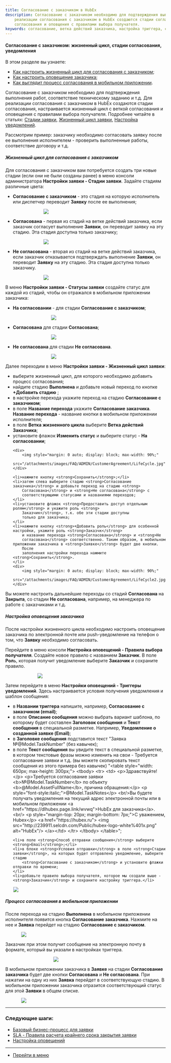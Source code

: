 ```yaml
---
title: Согласование с заказчиком в HubEx
description: Согласование с заказчиком необходимо для подтверждения выполнения работ, соответствие техническому заданию и т.д. Для
    реализации согласования с заказчиком в HubEx создаются стадии согласования, настраивается жизненный цикл с веткой
    согласования и оповщения с правилами выбора получателя.
keywords: согласование, ветка действий заказчика, настройка триггера, сообщение, уведомление, hubex, хабекс, хубекс, хабикс
---
```


#### Согласование с заказчиком: жизненный цикл, стадии согласования, уведомления
В этом разделе вы узнаете:
<html>
<meta charset="utf-8">
<ul>
    <li><a href="#customeragreement">Как настроить жизненный цикл для согласования с заказчиком</a>;</li>
    <li><a href="#message">Как настроить оповещение заказчика</a>;</li>
    <li><a href="#mobile">Как выглядит процесс согласования в мобильном приложении</a>.</li>
</ul>
</html>
<body>

<p>Согласование с заказчиком необходимо для подтверждения выполнения работ, соответствие техническому заданию и т.д. Для
    реализации согласования с заказчиком в HubEx создаются стадии согласования, настраивается жизненный цикл с веткой
    согласования и оповещения с правилами выбора получателя. Подробнее читайте в статьях: <a
            href="https://wiki.hubex.ru/docs/FAQ/RU/admin/StageType.html">Стадии заявки</a>,
    <a href="https://wiki.hubex.ru/docs/FAQ/RU/admin/TicketLifeCycle.html">Жизненный цикл заявки</a>, <a
            href="https://wiki.hubex.ru/docs/FAQ/RU/admin/Notifications.html">Настройка уведомлений</a>. </p>
<p>Рассмотрим пример: заказчику необходимо согласовать заявку после ее выполнения исполнителем - проверить
    выполненные работы, соответствие договору и т.д.</p>

<h5 id="customeragreement">Жизненный цикл для согласования с заказчиком</h5>
<p>Для согласования с заказчиком вам потребуется создать три новые стадии (если они не были созданы ранее) в меню
    консоли администратора <strong>Настройки заявки - Стадии заявки</strong>. Задайте стадиям различные цвета:</p>
<ul>
    <li><strong>Согласование с заказчиком</strong> - это стадия на которую исполнитель или диспетчер переводит <strong>Заявку</strong>
        после ее
        выполнения;
    </li>
  <p>  <div>
        <img style="margin: 0 auto; display: block; max-width: 60%;"
             src="/attachments/images/FAQ/ADMIN/CustomerAgreement/StageAgreement.jpg"/>
    </div></p>
    <li><strong>Согласована</strong> - первая из стадий на ветке действий заказчика, если заказчик согласует выполнение
        <strong>Заявки</strong>, он
        переводит заявку на эту стадию. Эта стадия доступна только заказчику;
    </li>
  <p>  <div>
        <img style="margin: 0 auto; display: block; max-width: 60%;"
             src="/attachments/images/FAQ/ADMIN/CustomerAgreement/StageAgreement2.jpg"/>
    </div></p>
    <li><strong>Не согласована</strong> - вторая из стадий на ветке действий заказчика, если заказчик отказывается
        подтверждать
        выполнение <strong>Заявки</strong>, он
        переводит <strong>Заявку</strong> на эту стадию. Эта стадия доступна только заказчику.
    </li>
  <p>  <div>
        <img style="margin: 0 auto; display: block; max-width: 60%;"
             src="/attachments/images/FAQ/ADMIN/CustomerAgreement/StageAgreement3.jpg"/>
    </div></p>
</ul>
<p>В меню <strong>Настройки заявки - Статусы заявки</strong> создайте статус для каждой из стадий, чтобы он отражался в
    мобильном
    приложении заказчика:</p>
<ul>
    <li><strong>На согласовании</strong> - для стадии <strong>Согласование с заказчиком</strong>;
    </li>
    <p><div>
        <img style="margin: 0 auto; display: block; max-width: 50%;"
             src="/attachments/images/FAQ/ADMIN/CustomerAgreement/Status.jpg"/>
    </div></p>
    <li><strong>Согласована</strong> для стадии <strong>Согласована</strong>;
    </li>
   <p> <div>
        <img style="margin: 0 auto; display: block; max-width: 50%;"
             src="/attachments/images/FAQ/ADMIN/CustomerAgreement/Status2.jpg"/>
    </div></p>
    <li><strong>Не согласована</strong> для стадии <strong>Не согласована</strong>.
    </li>
 <p>   <div>
        <img style="margin: 0 auto; display: block; max-width: 50%;"
             src="/attachments/images/FAQ/ADMIN/CustomerAgreement/Status3.jpg"/>
    </div></p>
</ul>
<p>Далее переходим в меню <strong>Настройки заявки - Жизненный цикл заявки</strong>: </p>
<ul>
    <li>выберите жизненный цикл, для которого необходимо
        добавить процесс согласования;
    </li>
    <li>найдите стадию <strong>Выполнена</strong> и добавьте новый переход по кнопке <strong>+Добавить стадию</strong>
        ;
    </li>
    <li>в настройке перехода укажите переход на стадию <strong>Согласование с заказчиком</strong>;</li>
    <li>в поле <strong>Название перехода</strong> укажите <strong>Согласование заказчика</strong>. <strong>Название
        перехода</strong> - название кнопки в мобильном
        приложении исполнителя;
    </li>
    <li>в поле <strong>Ветка жизненного цикла</strong> выберите <strong>Ветка действий Заказчика</strong>;</li>
    <li>установите флажок <strong>Изменить статус</strong> и выберите статус - <strong>На согласовании</strong>;</li>

    <div>
        <img style="margin: 0 auto; display: block; max-width: 90%;"
             src="/attachments/images/FAQ/ADMIN/CustomerAgreement/LifeCycle.jpg"/>
    </div>

    <li>нажмите кнопку <strong>Сохранить</strong>;</li>
    <li>затем слева выберите стадию <strong>Согласование заказчика</strong> и добавьте переход на стадию <strong>
        Согласована</strong> и <strong>Не согласована</strong> с
        соответствующими статусами и названиями переходов;
    </li>
    <li>установите флажок <strong>Предоставить доступ отдельным ролям</strong> и укажите роль <strong>
        Заказчик</strong>, т.к. обе эти стадии доступны
        только для заказчика;
    </li>
    <li>нажмите кнопку <strong>+Добавить роль</strong> для особенной настройки, укажите роль <strong>Заказчк</strong>
        и название перехода <strong>Согласована</strong> и <strong>Не
        согласована</strong> соответственно. Таким образом, в мобильном приложении заказчика в <strong>Заявке</strong> будет две кнопки.
        После
        заполнения настройки перехода нажмите <strong>Сохранить</strong>.
    </li>
    <div>
        <img style="margin: 0 auto; display: block; max-width: 90%;"
             src="/attachments/images/FAQ/ADMIN/CustomerAgreement/LifeCycle2.jpg"/>
    </div>


</ul>
<p>Вы можете настроить дальнейшие переходы со стадий <strong>Согласована</strong> на <strong>Закрыта</strong>, со стадии <strong>Не согласована</strong>,
    например, на менеджера по работе с заказчиками и т.д.</p>

<h5 id="message">Настройка оповещения заказчика</h5>
<p>После настройки жизненного цикла необходимо настроить оповещение заказчика по электронной почте или push-уведомление на телефон о том, что
    <strong>Заявку</strong> необходимо согласовать.</p>
<p>Перейдите в меню консоли <strong>Настройка оповещений - Правила выбора получателя</strong>. Создайте новое правило с названием
    <strong>Заказчик</strong>. В поле <strong>Рол</strong>ь, которая получит уведомление выберите <strong>Заказчик</strong> и сохраните правило.</p>
<div>
    <img style="margin: 0 auto; display: block; max-width: 60%;"
         src="/attachments/images/FAQ/ADMIN/CustomerAgreement/Rule.jpg"/>
</div>

<p>Затем перейдите в меню <strong>Настройки оповещений - Триггеры уведомлений</strong>. Здесь настраивается условия получения уведомления
    и шаблон сообщения:</p>
<ul>
    <li>в <strong>Названии триггера</strong> напишите, например, <strong>Согласование с заказчиком (email)</strong>;</li>
    <li>в поле <strong>Описание сообщения</strong> можно выбрать вариант шаблона, по которому будет составлен <strong>Заголовок сообщения</strong> и <strong>Текст сообщения</strong> в специальной разметке. Например, <strong>Уведомление  о созданной заявке (Email)</strong>;</li>
    <li>в <strong>Заголовке сообщения</strong> подставится текст "Заявка №@Model.TaskNumber" (без кавычек);</li>
    <li>в поле <strong>Текст сообщения</strong> вы увидите текст в специальной разметке, в котором текстовые фразы можно изменить на свои - Требуется согласование заявки и т.д. (вы можете скопировать текст сообщения из этого примера без кавычек) "&lt;table style="width: 650px; max-height: 300px;">
        &lt;tbody&gt;
        &lt;tr&gt;
        &lt;td&gt; &lt;p&gt;Здравствуйте!&lt;/p&gt;
        &lt;p&gt;Требуется согласование заявки &lt;b&gt;№@Model.TaskNumber&lt;/b&gt; по объекту &lt;b&gt;@Model.AssetFullName&lt;/b&gt;,
        причина обращения:&lt;/p&gt;
        &lt;p style="font-style:italic;"&gt;@Model.TaskNotes&lt;/p&gt; &lt;br/&gt;Вы будете получать уведомления на
        текущий
        адрес электронной почты или в мобильном приложении &lt;a href="https://dlhubex.page.link/wvwq"&gt;HubEx
        для заказчика&lt;/a&gt;.&lt;br/&gt;
        &lt;p style="margin-top: 20px; margin-bottom: 7px;"&gt;C уважением, Hubex&lt;/p&gt; &lt;a
        href="https://hubex.ru"&gt; &lt;img src="http://239911.selcdn.com/Public/hubex-logo-white%401x.png"
        alt="HubEx"/&gt; &lt;/a>&lt;/td&gt;
        &lt;/tr&gt;
        &lt;/tbody&gt;
        &lt;/table&gt;";
    </li>

    <li>в поле <strong>Способ отправки сообщения</strong> выберите <strong>Email</strong>;</li>
    <li>в блоке <strong>Условия отправки</strong> в поле <strong>Стадии заявки</strong>, на которых будет отправлено уведомление, выберите стадию
        <strong>Согласование с заказчиком</strong> и установите флажки отправки по времени;
    </li>
    <li>добавьте правило выбора получателя, которое мы создали выше - <strong>Заказчик</strong> и сохраните настройку триггера.</li>
</ul>
<div>
    <img style="margin: 0 auto; display: block; max-width: 90%;"
         src="/attachments/images/FAQ/ADMIN/CustomerAgreement/Message.jpg"/>
</div>

<h5 id="mobile">Процесс согласования в мобильном приложении</h5>
<p>После перехода на стадию <strong>Выполнена</strong> в мобильном приложении исполнителя появится кнопка <strong>Согласование заказчика</strong>. Нажмите на
    нее и <strong>Заявка</strong> перейдет на стадию <strong>Согласование с заказчиком</strong>.</p>
<div>
    <img style="margin: 0 auto; display: block; max-width: 80%;"
         src="/attachments/images/FAQ/ADMIN/CustomerAgreement/Mobile.jpg"/>
</div>

<p>Заказчик при этом получит сообщение на электронную почту в формате, который вы указали в настройках триггера.</p>
<div>
    <img style="margin: 0 auto; display: block; max-width: 40%;"
         src="/attachments/images/FAQ/ADMIN/CustomerAgreement/Mobile2.jpg"/>
</div>
<p>В мобильном приложении заказчика в <strong>Заявке</strong> на стадии <strong>Согласование заказчика</strong> будет две кнопки <strong>Согласована</strong> и <strong>Не
    согласована</strong>. При нажатии на одну из них <strong>Заявка</strong> перейдет в соответствующую стадию. В мобильном приложении заказчика
    отразится соответствующий статус для этой <strong>Заявки</strong>
    в общем списке.</p>
<div>
    <img style="margin: 0 auto; display: block; max-width: 80%;"
         src="/attachments/images/FAQ/ADMIN/CustomerAgreement/Mobile3.jpg"/>
</div>

</body>



___
### Следующие шаги:
- [Базовый бизнес-процесс для заявки](./BusinessProcess.md)
- [SLA - Правила расчета крайнего срока закрытия заявки](./SLA.md)
- [Настройка оповещений](./Notifications.md)

____
- [Перейти в меню](http://wiki.hubex.ru)
